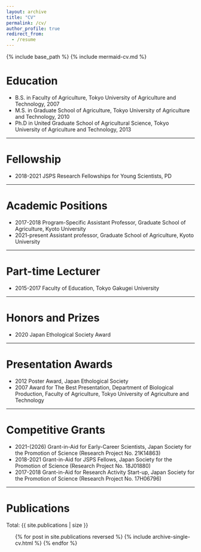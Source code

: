 ```yaml
---
layout: archive
title: "CV"
permalink: /cv/
author_profile: true
redirect_from:
  - /resume
---
```


{% include base_path %}
{% include mermaid-cv.md %}

# Education

* B.S. in Faculty of Agriculture, Tokyo University of Agriculture and Technology, 2007  
* M.S. in Graduate School of Agriculture, Tokyo University of Agriculture and Technology, 2010  
* Ph.D in United Graduate School of Agricultural Science, Tokyo University of Agriculture and Technology, 2013

---

# Fellowship

* 2018-2021     JSPS Research Fellowships for Young Scientists, PD  

---

# Academic Positions

* 2017-2018     Program-Specific Assistant Professor, Graduate School of Agriculture, Kyoto University  
* 2021-present  Assistant professor, Graduate School of Agriculture, Kyoto University

---

# Part-time Lecturer

* 2015-2017     Faculty of Education, Tokyo Gakugei University  

---

# Honors and Prizes

* 2020     Japan Ethological Society Award  

---

# Presentation Awards

* 2012     Poster Award, Japan Ethological Society  
* 2007     Award for The Best Presentation, Department of Biological Production, Faculty of Agriculture, Tokyo University of Agriculture and Technology  

---

# Competitive Grants

* 2021-(2026) Grant-in-Aid for Early-Career Scientists, Japan Society for the Promotion of Science (Research Project No. 21K14863)
* 2018-2021   Grant-in-Aid for JSPS Fellows, Japan Society for the Promotion of Science (Research Project No. 18J01880)  
* 2017-2018   Grant-in-Aid for Research Activity Start-up, Japan Society for the Promotion of Science (Research Project No. 17H06796)

---

# Publications

Total: {{ site.publications | size }}

<ul>{% for post in site.publications reversed %}
    {% include archive-single-cv.html %}
  {% endfor %}</ul>
